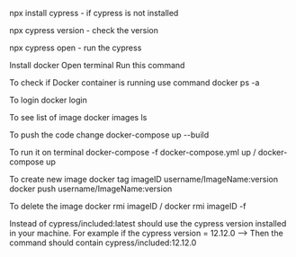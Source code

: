 
npx install cypress - if cypress is not installed 

npx cypress version - check the version 

npx cypress open - run the cypress 



Install docker Open terminal Run this command 

To check if Docker container is running use command 
docker ps -a

To login
 docker login
 
To see list of image 
 docker images ls
 
To push the code change 
docker-compose up --build

To run it on terminal 
 docker-compose -f docker-compose.yml up / docker-compose up
 
To create new image 
 docker tag imageID username/ImageName:version         
 docker push  username/ImageName:version
 
To delete the image
 docker rmi imageID / docker rmi imageID -f

 Instead of cypress/included:latest should use the cypress version installed in your machine. For example if the cypress version = 12.12.0 --> Then the command should contain cypress/included:12.12.0


